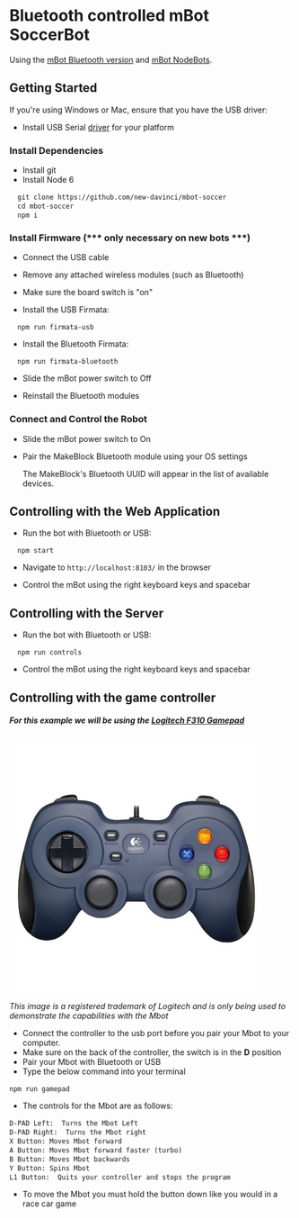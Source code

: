 # Bluetooth controlled mBot SoccerBot

Using the [mBot Bluetooth version](http://www.makeblock.cc/mbot/) and
[mBot NodeBots](https://github.com/Makeblock-official/mbot_nodebots/blob/master/README.md).

## Getting Started

If you're using Windows or Mac, ensure that you have the USB driver:

* Install USB Serial [driver](https://github.com/Makeblock-official/mbot_nodebots/tree/master/drivers) for your platform

### Install Dependencies

* Install git
* Install Node 6

```
  git clone https://github.com/new-davinci/mbot-soccer
  cd mbot-soccer
  npm i
```

### Install Firmware (*** only necessary on new bots ***)

* Connect the USB cable
* Remove any attached wireless modules (such as Bluetooth)
* Make sure the board switch is "on"

* Install the USB Firmata:

```
  npm run firmata-usb
```

* Install the Bluetooth Firmata:

```
  npm run firmata-bluetooth
```

* Slide the mBot power switch to Off

* Reinstall the Bluetooth modules

### Connect and Control the Robot

* Slide the mBot power switch to On

* Pair the MakeBlock Bluetooth module using your OS settings

  The MakeBlock's Bluetooth UUID will appear in the list of available devices.

## Controlling with the Web Application

* Run the bot with Bluetooth or USB:

```
  npm start
```

* Navigate to `http://localhost:8103/` in the browser

* Control the mBot using the right keyboard keys and spacebar

## Controlling with the Server

* Run the bot with Bluetooth or USB:

```
  npm run controls
```

* Control the mBot using the right keyboard keys and spacebar

## Controlling with the game controller
##### For this example we will be using the [Logitech F310 Gamepad](http://gaming.logitech.com/en-us/product/f310-gamepad)
![alt text](/images/gamepad.jpeg)

*This image is a registered trademark of Logitech and is only being used to demonstrate the capabilities with the Mbot*
* Connect the controller to the usb port before you pair your Mbot to your computer.
* Make sure on the back of the controller, the switch is in the **D** position
* Pair your Mbot with Bluetooth or USB
* Type the below command into your terminal

```
npm run gamepad
```
* The controls for the Mbot are as follows:
```
D-PAD Left:  Turns the Mbot Left
D-PAD Right:  Turns the Mbot right
X Button: Moves Mbot forward
A Button: Moves Mbot forward faster (turbo)
B Button: Moves Mbot backwards
Y Button: Spins Mbot
L1 Button:  Quits your controller and stops the program
```

* To move the Mbot you must hold the button down like you would in a race car game
